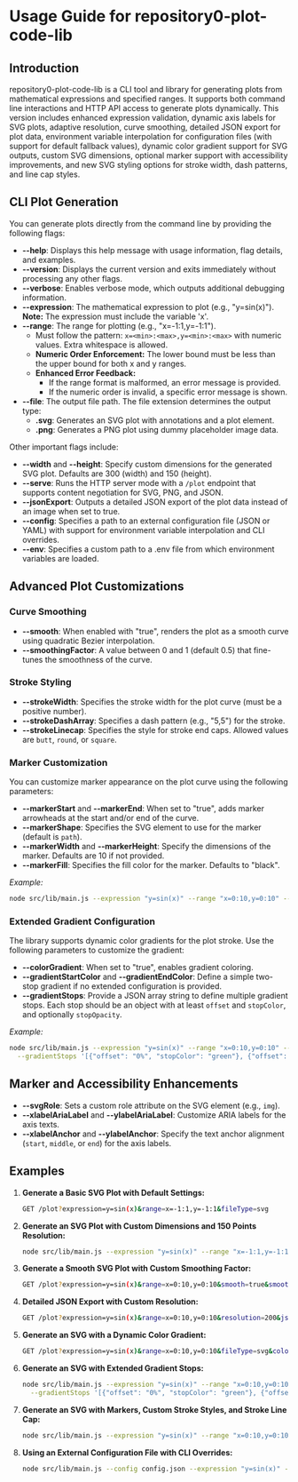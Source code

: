 # Usage Guide for repository0-plot-code-lib

## Introduction

repository0-plot-code-lib is a CLI tool and library for generating plots from mathematical expressions and specified ranges. It supports both command line interactions and HTTP API access to generate plots dynamically. This version includes enhanced expression validation, dynamic axis labels for SVG plots, adaptive resolution, curve smoothing, detailed JSON export for plot data, environment variable interpolation for configuration files (with support for default fallback values), dynamic color gradient support for SVG outputs, custom SVG dimensions, optional marker support with accessibility improvements, and new SVG styling options for stroke width, dash patterns, and line cap styles.

## CLI Plot Generation

You can generate plots directly from the command line by providing the following flags:

- **--help**: Displays this help message with usage information, flag details, and examples.
- **--version**: Displays the current version and exits immediately without processing any other flags.
- **--verbose**: Enables verbose mode, which outputs additional debugging information.
- **--expression**: The mathematical expression to plot (e.g., "y=sin(x)"). **Note:** The expression must include the variable 'x'.
- **--range**: The range for plotting (e.g., "x=-1:1,y=-1:1").
  - Must follow the pattern: `x=<min>:<max>,y=<min>:<max>` with numeric values. Extra whitespace is allowed.
  - **Numeric Order Enforcement:** The lower bound must be less than the upper bound for both x and y ranges.
  - **Enhanced Error Feedback:** 
    - If the range format is malformed, an error message is provided.
    - If the numeric order is invalid, a specific error message is shown.
- **--file**: The output file path. The file extension determines the output type:
  - **.svg**: Generates an SVG plot with annotations and a plot element.
  - **.png**: Generates a PNG plot using dummy placeholder image data.

Other important flags include:

- **--width** and **--height**: Specify custom dimensions for the generated SVG plot. Defaults are 300 (width) and 150 (height).
- **--serve**: Runs the HTTP server mode with a `/plot` endpoint that supports content negotiation for SVG, PNG, and JSON.
- **--jsonExport**: Outputs a detailed JSON export of the plot data instead of an image when set to true.
- **--config**: Specifies a path to an external configuration file (JSON or YAML) with support for environment variable interpolation and CLI overrides.
- **--env**: Specifies a custom path to a .env file from which environment variables are loaded.

## Advanced Plot Customizations

### Curve Smoothing

- **--smooth**: When enabled with "true", renders the plot as a smooth curve using quadratic Bezier interpolation.
- **--smoothingFactor**: A value between 0 and 1 (default 0.5) that fine-tunes the smoothness of the curve.

### Stroke Styling

- **--strokeWidth**: Specifies the stroke width for the plot curve (must be a positive number).
- **--strokeDashArray**: Specifies a dash pattern (e.g., "5,5") for the stroke.
- **--strokeLinecap**: Specifies the style for stroke end caps. Allowed values are `butt`, `round`, or `square`.

### Marker Customization

You can customize marker appearance on the plot curve using the following parameters:

- **--markerStart** and **--markerEnd**: When set to "true", adds marker arrowheads at the start and/or end of the curve.
- **--markerShape**: Specifies the SVG element to use for the marker (default is `path`).
- **--markerWidth** and **--markerHeight**: Specify the dimensions of the marker. Defaults are 10 if not provided.
- **--markerFill**: Specifies the fill color for the marker. Defaults to "black".

*Example:*
```sh
node src/lib/main.js --expression "y=sin(x)" --range "x=0:10,y=0:10" --file plot.svg --markerStart true --markerEnd true --markerShape path --markerWidth 12 --markerHeight 12 --markerFill orange
```

### Extended Gradient Configuration

The library supports dynamic color gradients for the plot stroke. Use the following parameters to customize the gradient:

- **--colorGradient**: When set to "true", enables gradient coloring.
- **--gradientStartColor** and **--gradientEndColor**: Define a simple two-stop gradient if no extended configuration is provided.
- **--gradientStops**: Provide a JSON array string to define multiple gradient stops. Each stop should be an object with at least `offset` and `stopColor`, and optionally `stopOpacity`.

*Example:*
```sh
node src/lib/main.js --expression "y=sin(x)" --range "x=0:10,y=0:10" --file plot.svg --colorGradient true \
  --gradientStops '[{"offset": "0%", "stopColor": "green"}, {"offset": "50%", "stopColor": "purple", "stopOpacity": "0.5"}, {"offset": "100%", "stopColor": "yellow"}]'
```

## Marker and Accessibility Enhancements

- **--svgRole**: Sets a custom role attribute on the SVG element (e.g., `img`).
- **--xlabelAriaLabel** and **--ylabelAriaLabel**: Customize ARIA labels for the axis texts.
- **--xlabelAnchor** and **--ylabelAnchor**: Specify the text anchor alignment (`start`, `middle`, or `end`) for the axis labels.

## Examples

1. **Generate a Basic SVG Plot with Default Settings:**
   ```sh
   GET /plot?expression=y=sin(x)&range=x=-1:1,y=-1:1&fileType=svg
   ```

2. **Generate an SVG Plot with Custom Dimensions and 150 Points Resolution:**
   ```sh
   node src/lib/main.js --expression "y=sin(x)" --range "x=-1:1,y=-1:1" --file output.svg --resolution 150 --width 500 --height 400
   ```

3. **Generate a Smooth SVG Plot with Custom Smoothing Factor:**
   ```sh
   GET /plot?expression=y=sin(x)&range=x=0:10,y=0:10&smooth=true&smoothingFactor=0.7&fileType=svg
   ```

4. **Detailed JSON Export with Custom Resolution:**
   ```sh
   GET /plot?expression=y=sin(x)&range=x=0:10,y=0:10&resolution=200&jsonExport=true
   ```

5. **Generate an SVG with a Dynamic Color Gradient:**
   ```sh
   GET /plot?expression=y=sin(x)&range=x=0:10,y=0:10&fileType=svg&colorGradient=true&gradientStartColor=blue&gradientEndColor=red
   ```

6. **Generate an SVG with Extended Gradient Stops:**
   ```sh
   node src/lib/main.js --expression "y=sin(x)" --range "x=0:10,y=0:10" --file output.svg --colorGradient true \
     --gradientStops '[{"offset": "0%", "stopColor": "green"}, {"offset": "50%", "stopColor": "purple", "stopOpacity": "0.5"}, {"offset": "100%", "stopColor": "yellow"}]'
   ```

7. **Generate an SVG with Markers, Custom Stroke Styles, and Stroke Line Cap:**
   ```sh
   node src/lib/main.js --expression "y=sin(x)" --range "x=0:10,y=0:10" --file output.svg --markerStart true --markerEnd true --svgRole img --strokeWidth 2 --strokeDashArray "5,5" --strokeLinecap round
   ```

8. **Using an External Configuration File with CLI Overrides:**
   ```sh
   node src/lib/main.js --config config.json --expression "y=sin(x)" --file output.svg --width 600 --height 400 --ylabel "CLI_YAxis"
   ```
